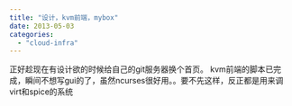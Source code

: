 ```yaml
---
title: "设计，kvm前端，mybox"
date: 2013-05-03
categories: 
  - "cloud-infra"
---
```


正好趁现在有设计欲的时候给自己的git服务器换个首页。 kvm前端的脚本已完成，瞬间不想写gui的了，虽然ncurses很好用。。要不先这样，反正都是用来调virt和spice的系统
